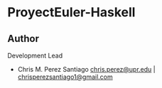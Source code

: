 # ProyectEuler-Haskell

**Author**
-----------------
Development Lead

 - Chris M. Perez Santiago   chris.perez@upr.edu | chrisperezsantiago1@gmail.com
